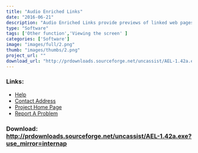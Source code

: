 ```yaml
---
title: "Audio Enriched Links"
date: "2016-06-21"
description: "Audio Enriched Links provide previews of linked web pages to users with visual impairments."
type: "Software"
tags: ['Other function','Viewing the screen' ]
categories: ['Software']
image: "images/full/2.png"
thumb: "images/thumbs/2.png"
project_url: ""
download_url: "http://prdownloads.sourceforge.net/uncassist/AEL-1.42a.exe?use_mirror=internap"
---
```



### Links:
- <a href="http://www.oatsoft.org/Software/audio-enriched-links-1/help">Help</a>
- <a href="mailto:parente@cs.unc.edu">Contact Address</a>
- <a href="http://www.cs.unc.edu/~parente/ael/index.shtml">Project Home Page</a>
- <a href="http://sourceforge.net/tracker/?atid=511317&amp;group_id=65529&amp;func=browse">Report A Problem</a>

### Download: http://prdownloads.sourceforge.net/uncassist/AEL-1.42a.exe?use_mirror=internap 